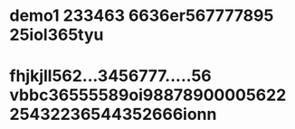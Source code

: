 # demo1 233463 6636er567777895 25iol365tyu
# fhjkjll562...3456777.....56 vbbc36555589oi9887890000562225432236544352666ionn
